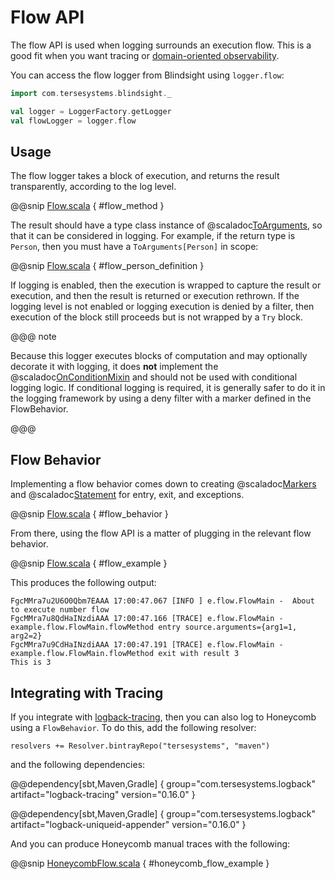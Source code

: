 # Flow API

The flow API is used when logging surrounds an execution flow.  This is a good fit when you want tracing or [domain-oriented observability](https://martinfowler.com/articles/domain-oriented-observability.html).
 
You can access the flow logger from Blindsight using `logger.flow`:

```scala
import com.tersesystems.blindsight._

val logger = LoggerFactory.getLogger
val flowLogger = logger.flow
```

## Usage

The flow logger takes a block of execution, and returns the result transparently, according to the log level.  

@@snip [Flow.scala](../../../test/scala/flow/SimpleFlow.scala) { #flow_method }

The result should have a type class instance of @scaladoc[ToArguments](com.tersesystems.blindsight.api.ToArguments), so that it can be considered in logging.  For example, if the return type is `Person`, then you must have a `ToArguments[Person]` in scope:

@@snip [Flow.scala](../../../test/scala/flow/SimpleFlow.scala) { #flow_person_definition }

If logging is enabled, then the execution is wrapped to capture the result or execution, and then the result is returned or execution rethrown.  If the logging level is not enabled or logging execution is denied by a filter, then execution of the block still proceeds but is not wrapped by a `Try` block.

@@@ note

Because this logger executes blocks of computation and may optionally decorate it with logging, it does <b>not</b> implement the @scaladoc[OnConditionMixin](com.tersesystems.blindsight.api.mixins.OnConditionMixin) and should not be used with conditional logging logic.  If conditional logging is required, it is generally safer to do it in the logging framework by using a deny filter with a marker defined in the FlowBehavior.

@@@

## Flow Behavior

Implementing a flow behavior comes down to creating @scaladoc[Markers](com.tersesystems.blindsight.api.Markers) and @scaladoc[Statement](com.tersesystems.blindsight.api.Statement) for entry, exit, and exceptions.

@@snip [Flow.scala](../../../test/scala/flow/SimpleFlowBehavior.scala) { #flow_behavior }

From there, using the flow API is a matter of plugging in the relevant flow behavior.
 
@@snip [Flow.scala](../../../test/scala/flow/SimpleFlow.scala) { #flow_example }

This produces the following output:

```text
FgcMMra7u2U6O0Qbm7EAAA 17:00:47.067 [INFO ] e.flow.FlowMain -  About to execute number flow
FgcMMra7u8QdHaINzdiAAA 17:00:47.166 [TRACE] e.flow.FlowMain -  example.flow.FlowMain.flowMethod entry source.arguments={arg1=1, arg2=2}
FgcMMra7u9CdHaINzdiAAA 17:00:47.191 [TRACE] e.flow.FlowMain -  example.flow.FlowMain.flowMethod exit with result 3
This is 3
```

## Integrating with Tracing

If you integrate with [logback-tracing](https://tersesystems.github.io/terse-logback/guide/tracing/), then you can also log to Honeycomb using a `FlowBehavior`.  To do this, add the following
 resolver:

```
resolvers += Resolver.bintrayRepo("tersesystems", "maven")
```

and the following dependencies:

@@dependency[sbt,Maven,Gradle] {
  group="com.tersesystems.logback"
  artifact="logback-tracing"
  version="0.16.0"
}

@@dependency[sbt,Maven,Gradle] {
  group="com.tersesystems.logback"
  artifact="logback-uniqueid-appender"
  version="0.16.0"
}

And you can produce Honeycomb manual traces with the following:

@@snip [HoneycombFlow.scala](../../../test/scala/flow/HoneycombFlow.scala) { #honeycomb_flow_example }
